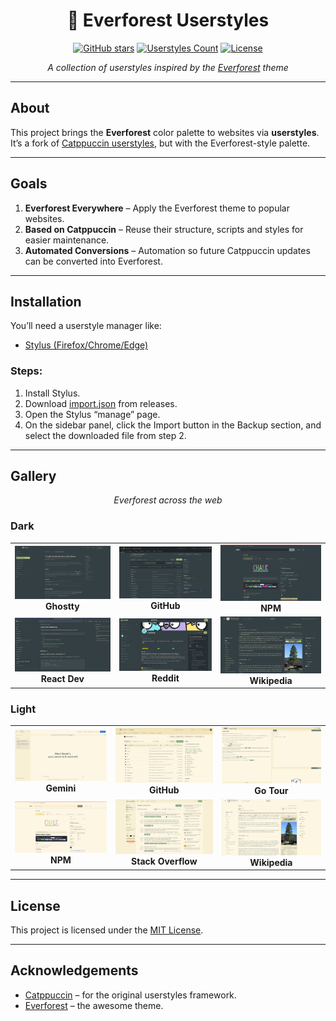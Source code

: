 <div align="center">

# 🌲 Everforest Userstyles

[![GitHub stars](https://img.shields.io/github/stars/AdityaAparadh/everforest-userstyles?style=for-the-badge&logo=github&color=a7c080&labelColor=2d353b)](https://github.com/AdityaAparadh/everforest-userstyles/stargazers)
[![Userstyles Count](https://img.shields.io/github/directory-file-count/AdityaAparadh/everforest-userstyles/styles?label=Userstyles&style=for-the-badge&color=d3c6aa&labelColor=2d353b)](https://github.com/AdityaAparadh/everforest-userstyles/tree/main/styles)
[![License](https://img.shields.io/github/license/AdityaAparadh/everforest-userstyles?style=for-the-badge&color=83c092&labelColor=2d353b)](LICENSE)

*A collection of userstyles inspired by the [Everforest](https://github.com/sainnhe/everforest) theme*

</div>  

---

## About  

This project brings the **Everforest** color palette to websites via **userstyles**.  
It’s a fork of [Catppuccin userstyles](https://github.com/catppuccin/userstyles), but with the Everforest-style palette.  


---

## Goals  
1. **Everforest Everywhere** – Apply the Everforest theme to popular websites.  
2. **Based on Catppuccin** – Reuse their structure, scripts and styles for easier maintenance.
3. **Automated Conversions** – Automation so future Catppuccin updates can be converted into Everforest.  

---

## Installation  

You’ll need a userstyle manager like:  
- [Stylus (Firefox/Chrome/Edge)](https://add0n.com/stylus.html)  

### Steps:  
1. Install Stylus.  
2. Download [import.json](https://github.com/AdityaAparadh/everforest-userstyles/releases/download/rolling/import.json) from releases.
3. Open the Stylus “manage” page.
4. On the sidebar panel, click the Import button in the Backup section, and select the downloaded file from step 2. 
---

## Gallery 

<p align="center"><em>Everforest across the web</em></p>

### Dark

<table>
  <tr>
    <td align="center">
      <img src="assets/ghostty-dark.png" alt="Ghostty Dark" width="300"/>
      <br/>
      <strong>Ghostty</strong>
    </td>
    <td align="center">
      <img src="assets/github-dark.png" alt="GitHub Dark" width="300"/>
      <br/>
      <strong>GitHub</strong>
    </td>
    <td align="center">
      <img src="assets/npm-dark.png" alt="NPM Dark" width="300"/>
      <br/>
      <strong>NPM</strong>
    </td>
  </tr>
  <tr>
    <td align="center">
      <img src="assets/reactdev-dark.png" alt="React Dev Dark" width="300"/>
      <br/>
      <strong>React Dev</strong>
    </td>
    <td align="center">
      <img src="assets/reddit-dark.png" alt="Reddit Dark" width="300"/>
      <br/>
      <strong>Reddit</strong>
    </td>
    <td align="center">
      <img src="assets/wikipedia-dark.png" alt="Wikipedia Dark" width="300"/>
      <br/>
      <strong>Wikipedia</strong>
    </td>
  </tr>
</table>

### Light

<table>
  <tr>
    <td align="center">
      <img src="assets/gemini-light.png" alt="Gemini Light" width="300"/>
      <br/>
      <strong>Gemini</strong>
    </td>
    <td align="center">
      <img src="assets/github-light.png" alt="GitHub Light" width="300"/>
      <br/>
      <strong>GitHub</strong>
    </td>
    <td align="center">
      <img src="assets/gotour-light.png" alt="Go Tour Light" width="300"/>
      <br/>
      <strong>Go Tour</strong>
    </td>
  </tr>
  <tr>
    <td align="center">
      <img src="assets/npm-light.png" alt="NPM Light" width="300"/>
      <br/>
      <strong>NPM</strong>
    </td>
    <td align="center">
      <img src="assets/stackoverflow-light.png" alt="Stack Overflow Light" width="300"/>
      <br/>
      <strong>Stack Overflow</strong>
    </td>
    <td align="center">
      <img src="assets/wikipedia-light.png" alt="Wikipedia Light" width="300"/>
      <br/>
      <strong>Wikipedia</strong>
    </td>
  </tr>
</table>

---

## License  

This project is licensed under the [MIT License](LICENSE).  

---

## Acknowledgements  

- [Catppuccin](https://github.com/catppuccin) – for the original userstyles framework.  
- [Everforest](https://github.com/sainnhe/everforest) – the awesome theme.  

